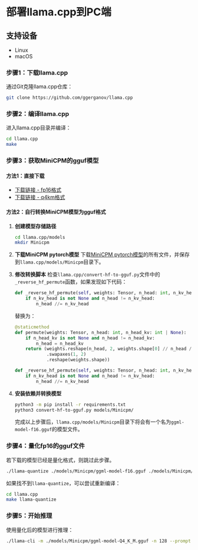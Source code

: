 # 部署llama.cpp到PC端

## 支持设备
- Linux
- macOS

### 步骤1：下载llama.cpp

通过Git克隆llama.cpp仓库：
```sh
git clone https://github.com/ggerganov/llama.cpp
```

### 步骤2：编译llama.cpp

进入llama.cpp目录并编译：
```sh
cd llama.cpp
make
```

### 步骤3：获取MiniCPM的gguf模型

#### 方法1：直接下载
- [下载链接 - fp16格式](https://huggingface.co/runfuture/MiniCPM-2B-dpo-fp16-gguf)
- [下载链接 - q4km格式](https://huggingface.co/runfuture/MiniCPM-2B-dpo-q4km-gguf)

#### 方法2：自行转换MiniCPM模型为gguf格式

1. **创建模型存储路径**
   ```sh
   cd llama.cpp/models
   mkdir Minicpm
   ```

2. **下载MiniCPM pytorch模型**
   下载[MiniCPM pytorch模型](https://huggingface.co/openbmb/MiniCPM-2B-sft-bf16)的所有文件，并保存到`llama.cpp/models/Minicpm`目录下。

3. **修改转换脚本**
   检查`llama.cpp/convert-hf-to-gguf.py`文件中的`_reverse_hf_permute`函数，如果发现如下代码：
   ```python
   def _reverse_hf_permute(self, weights: Tensor, n_head: int, n_kv_head: int | None = None) -> Tensor:
       if n_kv_head is not None and n_head != n_kv_head:
           n_head //= n_kv_head
   ```
   替换为：
   ```python
   @staticmethod
   def permute(weights: Tensor, n_head: int, n_head_kv: int | None):
       if n_head_kv is not None and n_head != n_head_kv:
           n_head = n_head_kv
       return (weights.reshape(n_head, 2, weights.shape[0] // n_head // 2, *weights.shape[1:])
               .swapaxes(1, 2)
               .reshape(weights.shape))

   def _reverse_hf_permute(self, weights: Tensor, n_head: int, n_kv_head: int | None = None) -> Tensor:
       if n_kv_head is not None and n_head != n_kv_head:
           n_head //= n_kv_head
   ```

4. **安装依赖并转换模型**
   ```sh
   python3 -m pip install -r requirements.txt
   python3 convert-hf-to-gguf.py models/Minicpm/
   ```

   完成以上步骤后，`llama.cpp/models/Minicpm`目录下将会有一个名为`ggml-model-f16.gguf`的模型文件。

### 步骤4：量化fp16的gguf文件

若下载的模型已经是量化格式，则跳过此步骤。

```sh
./llama-quantize ./models/Minicpm/ggml-model-f16.gguf ./models/Minicpm/ggml-model-Q4_K_M.gguf Q4_K_M
```

如果找不到`llama-quantize`，可以尝试重新编译：
```sh
cd llama.cpp
make llama-quantize
```

### 步骤5：开始推理

使用量化后的模型进行推理：
```sh
./llama-cli -m ./models/Minicpm/ggml-model-Q4_K_M.gguf -n 128 --prompt "<用户>你知道openmbmb么<AI>"
```

